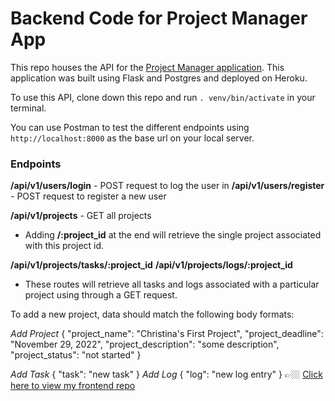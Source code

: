 # Backend Code for Project Manager App

This repo houses the API for the [Project Manager application](https://projectxmanager.herokuapp.com/). This application was built using Flask and Postgres and deployed on Heroku.

To use this API, clone down this repo and run ```. venv/bin/activate``` in your terminal. 

You can use Postman to test the different endpoints using ```http://localhost:8000``` as the base url on your local server.

### Endpoints

**/api/v1/users/login** - POST request to log the user in
**/api/v1/users/register** - POST request to register a new user

**/api/v1/projects** - GET all projects
- Adding **/:project_id** at the end will retrieve the single project associated with this project id. 

**/api/v1/projects/tasks/:project_id**
**/api/v1/projects/logs/:project_id**
- These routes will retrieve all tasks and logs associated with a particular project using through a GET request. 

To add a new project, data should match the following body formats: 

*Add Project* 
{
    "project_name": "Christina's First Project",
    "project_deadline": "November 29, 2022",
    "project_description": "some description",
    "project_status": "not started"
}

*Add Task* 
{
    "task": "new task"
}
*Add Log* 
{
    "log": "new log entry"
}
👉🏼 [Click here to view my frontend repo](https://github.com/christinalu3799/project-manager-frontend)